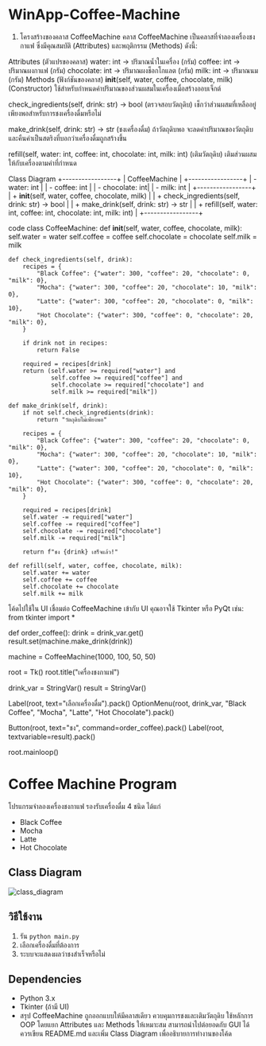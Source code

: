 # WinApp-Coffee-Machine
1. โครงสร้างของคลาส CoffeeMachine
คลาส CoffeeMachine เป็นคลาสที่จำลองเครื่องชงกาแฟ ซึ่งมีคุณสมบัติ (Attributes) และพฤติกรรม (Methods) ดังนี้:

Attributes (ตัวแปรของคลาส)
water: int → ปริมาณน้ำในเครื่อง (กรัม)
coffee: int → ปริมาณผงกาแฟ (กรัม)
chocolate: int → ปริมาณผงช็อกโกแลต (กรัม)
milk: int → ปริมาณนม (กรัม)
Methods (ฟังก์ชันของคลาส)
__init__(self, water, coffee, chocolate, milk)
(Constructor) ใช้สำหรับกำหนดค่าปริมาณของส่วนผสมในเครื่องเมื่อสร้างออบเจ็กต์

check_ingredients(self, drink: str) -> bool
(ตรวจสอบวัตถุดิบ) เช็กว่าส่วนผสมที่เหลืออยู่เพียงพอสำหรับการชงเครื่องดื่มหรือไม่

make_drink(self, drink: str) -> str
(ชงเครื่องดื่ม) ถ้าวัตถุดิบพอ จะลดค่าปริมาณของวัตถุดิบและคืนค่าเป็นสตริงที่บอกว่าเครื่องดื่มถูกสร้างขึ้น

refill(self, water: int, coffee: int, chocolate: int, milk: int)
(เติมวัตถุดิบ) เติมส่วนผสมให้กับเครื่องตามค่าที่กำหนด

Class Diagram
+-----------------+
| CoffeeMachine   |
+-----------------+
| - water: int    |
| - coffee: int   |
| - chocolate: int|
| - milk: int     |
+-----------------+
| + __init__(self, water, coffee, chocolate, milk) |
| + check_ingredients(self, drink: str) -> bool |
| + make_drink(self, drink: str) -> str |
| + refill(self, water: int, coffee: int, chocolate: int, milk: int) |
+-----------------+

code 
class CoffeeMachine:
    def __init__(self, water, coffee, chocolate, milk):
        self.water = water
        self.coffee = coffee
        self.chocolate = chocolate
        self.milk = milk

    def check_ingredients(self, drink):
        recipes = {
            "Black Coffee": {"water": 300, "coffee": 20, "chocolate": 0, "milk": 0},
            "Mocha": {"water": 300, "coffee": 20, "chocolate": 10, "milk": 0},
            "Latte": {"water": 300, "coffee": 20, "chocolate": 0, "milk": 10},
            "Hot Chocolate": {"water": 300, "coffee": 0, "chocolate": 20, "milk": 0},
        }

        if drink not in recipes:
            return False

        required = recipes[drink]
        return (self.water >= required["water"] and
                self.coffee >= required["coffee"] and
                self.chocolate >= required["chocolate"] and
                self.milk >= required["milk"])

    def make_drink(self, drink):
        if not self.check_ingredients(drink):
            return "วัตถุดิบไม่เพียงพอ"

        recipes = {
            "Black Coffee": {"water": 300, "coffee": 20, "chocolate": 0, "milk": 0},
            "Mocha": {"water": 300, "coffee": 20, "chocolate": 10, "milk": 0},
            "Latte": {"water": 300, "coffee": 20, "chocolate": 0, "milk": 10},
            "Hot Chocolate": {"water": 300, "coffee": 0, "chocolate": 20, "milk": 0},
        }

        required = recipes[drink]
        self.water -= required["water"]
        self.coffee -= required["coffee"]
        self.chocolate -= required["chocolate"]
        self.milk -= required["milk"]

        return f"ชง {drink} เสร็จแล้ว!"

    def refill(self, water, coffee, chocolate, milk):
        self.water += water
        self.coffee += coffee
        self.chocolate += chocolate
        self.milk += milk

โค้ดไปใช้ใน UI
เชื่อมต่อ CoffeeMachine เข้ากับ UI คุณอาจใช้ Tkinter หรือ PyQt เช่น:
from tkinter import *

def order_coffee():
    drink = drink_var.get()
    result.set(machine.make_drink(drink))

machine = CoffeeMachine(1000, 100, 50, 50)

root = Tk()
root.title("เครื่องชงกาแฟ")

drink_var = StringVar()
result = StringVar()

Label(root, text="เลือกเครื่องดื่ม").pack()
OptionMenu(root, drink_var, "Black Coffee", "Mocha", "Latte", "Hot Chocolate").pack()

Button(root, text="ชง", command=order_coffee).pack()
Label(root, textvariable=result).pack()

root.mainloop() 
 # Coffee Machine Program

โปรแกรมจำลองเครื่องชงกาแฟ รองรับเครื่องดื่ม 4 ชนิด ได้แก่
- Black Coffee
- Mocha
- Latte
- Hot Chocolate

## Class Diagram
![class_diagram](docs/class_diagram.png)

## วิธีใช้งาน
1. รัน `python main.py`
2. เลือกเครื่องดื่มที่ต้องการ
3. ระบบจะแสดงผลว่าชงสำเร็จหรือไม่

## Dependencies
- Python 3.x
- Tkinter (ถ้ามี UI)
- สรุป
CoffeeMachine ถูกออกแบบให้มีคลาสเดียว ควบคุมการชงและเติมวัตถุดิบ
ใช้หลักการ OOP โดยแยก Attributes และ Methods ให้เหมาะสม
สามารถนำไปต่อยอดกับ GUI ได้
ควรเขียน README.md และเพิ่ม Class Diagram เพื่ออธิบายการทำงานของโค้ด


